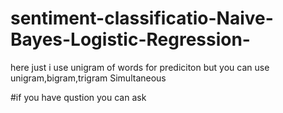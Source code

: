 # sentiment-classificatio-Naive-Bayes-Logistic-Regression-


here just i use unigram of words for prediciton but you can use unigram,bigram,trigram Simultaneous

#if you have qustion you can ask 
